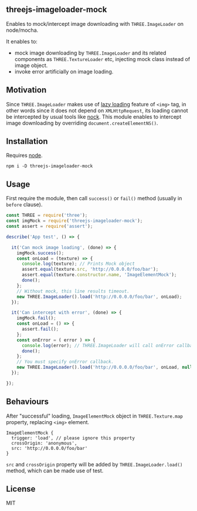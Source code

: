 ## threejs-imageloader-mock

Enables to mock/intercept image downloading with `THREE.ImageLoader` on node/mocha.

It enables to:

- mock image downloading by `THREE.ImageLoader` and its related components as `THREE.TextureLoader` etc, injecting mock class instead of image object.
- invoke error artificially on image loading.

## Motivation
Since `THREE.ImageLoader` makes use of [lazy loading](https://stackoverflow.com/questions/15999760/load-image-asynchronous) feature of `<img>` tag, in other words since it does not depend on `XMLHttpRequest`, its loading cannot be intercepted by usual tools like [nock](https://github.com/nock/nock). This module enables to intercept image downloading by overriding `document.createElementNS()`.

## Installation
Requires [node](http://nodejs.org/).
```
npm i -D threejs-imageloader-mock
```

## Usage
First require the module, then call `success()` or `fail()` method (usually in `before` clause).

```javascript
const THREE = require('three');
const imgMock = require('threejs-imageloader-mock');
const assert = require('assert');

describe('App test', () => {

  it('Can mock image loading', (done) => {
    imgMock.success();
    const onLoad = (texture) => {
      console.log(texture); // Prints Mock object
      assert.equal(texture.src, 'http://0.0.0.0/foo/bar');
      assert.equal(texture.constructor.name, 'ImageElementMock');
      done();
    };
    // Without mock, this line results timeout.
    new THREE.ImageLoader().load('http://0.0.0.0/foo/bar', onLoad);
  });

  it('Can intercept with error', (done) => {
    imgMock.fail();
    const onLoad = () => {
      assert.fail();
    };
    const onError = ( error ) => {
      console.log(error); // THREE.ImageLoader will call onError callback.
      done();
    };
    // You must specify onError callback.
    new THREE.ImageLoader().load('http://0.0.0.0/foo/bar', onLoad, null, onError);
  });

});

```

## Behaviours
After "successful" loading, `ImageElementMock` object in `THREE.Texture.map` property, replacing `<img>` element.

```
ImageElementMock {
  trigger: 'load', // please ignore this property
  crossOrigin: 'anonymous',
  src: 'http://0.0.0.0/foo/bar'
}
```

`src` and `crossOrigin` property will be added by `THREE.ImageLoader.load()` method, which can be made use of test.

## License
MIT
